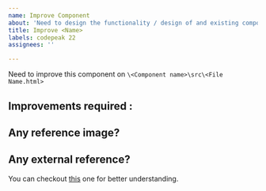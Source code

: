 ```yaml
---
name: Improve Component
about: 'Need to design the functionality / design of and existing component'
title: Improve <Name>
labels: codepeak 22
assignees: ''

---
```


Need to improve this component on `\<Component name>\src\<File Name.html>`

## Improvements required :

## Any reference image?
  
## Any external reference?
  
You can checkout [this]() one for better understanding.
